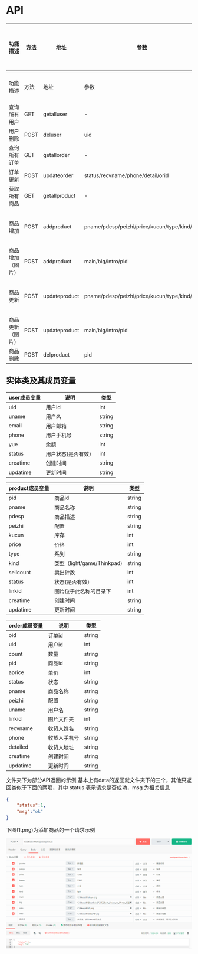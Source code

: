 # API
功能描述|方法|地址|参数|参数说明|返回数据结构
-|-|-|-|-|-|
功能描述|方法|地址|参数|参数说明|发起页面|备注|返回数据结构
查询所有用户|GET|getalluser|-|-|-|-|{status:0/1,msg:"",data\[{user},{user}]
用户删除|POST|deluser|uid|用户id|-|-|{status:0/1,msg:""}
查询所有订单|GET|getallorder|-|-|-|-|{status:0/1,msg:"",data\[{order},{order}]
订单更新|POST|updateorder|status/recvname/phone/detail/orid|订单状态/收货人姓名/手机号/详细地址/订单号|-|-|{status:0/1,msg:""}
获取所有商品|GET|getallproduct|-|-|-|-|{status:0/1,msg:"",data\[{product},{product}]
商品增加|POST|addproduct|pname/pdesp/peizhi/price/kucun/type/kind/pid|商品名称/商品描述/商品配置/价格/库存/系列/种类，可选{light,game,Thinkpad}/商品pid|-|-|{status:0/1,msg:""}
商品增加（图片）|POST|addproduct|main/big/intro/pid|主图/大图/详情图/商品的pid|-|-|{status:0/1,msg:""}
商品更新|POST|updateproduct|pname/pdesp/peizhi/price/kucun/type/kind/pid|商品名称/商品描述/商品配置/价格/库存/系列/种类，可选{light,game,Thinkpad}/商品pid|-|-|{status:0/1,msg:""}
商品更新（图片）|POST|updateproduct|main/big/intro/pid|主图/大图/详情图/商品的pid|-|-|{status:0/1,msg:""}
商品删除|POST|delproduct|pid|商品id|-|-|{status:0/1,msg:""}

## 实体类及其成员变量
user成员变量|说明|类型
-|-|-|
uid|用户id|int
uname|用户名|string
email|用户邮箱|string
phone|用户手机号|string
yue|余额|int
status|用户状态(是否有效）|int
creatime|创建时间|string
updatime|更新时间|string

product成员变量|说明|类型
-|-|-|
pid|商品id|string
pname|商品名称|string
pdesp|商品描述|string
peizhi|配置|string
kucun|库存|int
price|价格|int
type|系列|string
kind|类型（light/game/Thinkpad)|string
sellcount|卖出计数|int
status|状态(是否有效）|int
linkid|图片位于此名称的目录下|int
creatime|创建时间|string
updatime|更新时间|string

order成员变量|说明|类型
-|-|-|
oid|订单id|string
uid|用户id|int
count|数量|string
pid|商品id|string
aprice|单价|int
status|状态|string
pname|商品名称|string
peizhi|配置|string
uname|用户名|string
linkid|图片文件夹|int
recvname|收货人姓名|string
phone|收货人手机号|string
detailed|收货人地址|string
creatime|创建时间|string
updatime|更新时间|string

文件夹下为部分API返回的示例,基本上有data的返回就文件夹下的三个，其他只返回类似于下面的两项，其中 status 表示请求是否成功，msg 为相关信息
```json
{
    "status":1,
    "msg":"ok"
}
```
下图(1.png)为添加商品的一个请求示例

![](./1.png)



